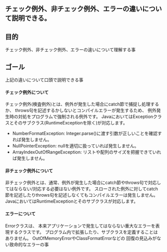 ## チェック例外、非チェック例外、エラーの違いについて説明できる。
## 目的
チェック例外、非チェック例外、エラーの違いについて理解する事

## ゴール
上記の違いについて口頭で説明できる事

#### チェック例外について
チェック例外(検査例外)とは、例外が発生した場合にcatch節で捕捉し処理するか、
throws句を記述するかしないとコンパイルエラーが発生するため、
例外発生時の対処をプログラムで強制される例外です。
JavaにおいてはExceptionクラスとそのサブクラス(RuntimeExceptionを除く)が対応します。

* NumberFormatException: Integer.parse()に渡す引数が正しいことを確認すれば発生しません。
* NullPointerException: nullを適切に扱っていれば発生しません。
* ArrayIndexOutOfRangeException: リストや配列のサイズを把握できていれば発生しません。

#### 非チェック例外について
非チェック例外とは、通常、例外が発生した場合にcatch節やthrows句で対応してはならない/対応する必要はない例外です。
スローされた例外に対してcatch節を記述したりthrows句を記述しなくてもコンパイルエラーは発生しません。
JavaにおいてはRuntimeExceptionとそのサブクラスが対応します。

#### エラーについて
Errorクラスは、
本来アプリケーションで発生してはならない重大なエラーを表現するクラスです。
プログラム内で拡張したり、サブクラスを定義することはありません。
OutOfMemoryErrorやClassFormatErrorなどの
回復の見込みがない致命的なエラーの事
